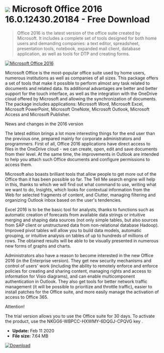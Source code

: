 # ![](https://cdn.softexe.net/static/icon/a/microsoft-office-2016-8662.png) Microsoft Office 2016 16.0.12430.20184 - Free Download

> Office 2016 is the latest version of the office suite created by Microsoft. It includes a complete set of tools designed for both home users and demanding companies: a text editor, spreadsheet, presentation tools, notebook, expanded mail client, database application, as well as tools for DTP and creating forms.

[![Microsoft Office 2016](https://gallery.dpcdn.pl/imgc/Tools/58655/g_-_420x350_1.5_-_x20150505172220_0.png)](https://softexe.net/win/business/office-suites/microsoft-office-2016:hffb.html)

Microsoft Office is the most-popular office suite used by home users, numerous institutions as well as companies of all sizes. This package offers a set of tools that make it possible to perform almost any task related to documents and related data. Its additional advantages are better and better support for the touch interface, as well as the integration with the OneDrive cloud offered by Microsoft and allowing the synchronization of documents. The package includes applications: Microsoft Word, Microsoft Excel, Microsoft PowerPoint, Microsoft OneNote, Microsoft Outlook, Microsoft Access and Microsoft Publisher.
 
 News and changes in the 2016 version
 
 The latest edition brings a lot more interesting things for the end user than the previous one, prepared mainly for corporate administrators and programmers. First of all, Office 2016 applications have direct access to files in the OneDrive cloud - we can create, open, edit and save documents from their level. At the same time, the improvements in Outlook are intended to help you attach such Office documents and configure permissions to access them.
 
 Microsoft also boasts brilliant tools that allow people to get more out of the Office than it has been possible so far. The Tell Me search engine will help in this, thanks to which we will find out what command to use, writing what we want to do, Insights, which looks for contextual information from the Web for selected fragments of content, and Clutter, managing filtering and organizing Outlook inbox based on the user's tendencies.
 
 Excel 2016 is to be the basic tool for analysts, thanks to functions such as automatic creation of forecasts from available data strings or intuitive merging and shaping data sources (not only simple tables, but also sources from SAP client or unstructured data from non-relational database Hadoop). Improved pivot tables will allow you to build data models, automatic grouping, or intuitive analysis on tables of up to hundreds of millions of rows. The obtained results will be able to be visually presented in numerous new forms of graphs and charts.
 
 Administrators also have a reason to become interested in the new Office 2016 (in the Enterprise version). They get new security mechanisms and control of users' work (including the ability to remotely enforce and enforce policies for creating and sharing content, managing rights and access to information for Visio diagrams), and can enable multicomponent authentication in Outlook. They also get tools for better network traffic management (it will be possible to prioritize and throttle traffic), easier to install patches for the Office suite, and more easily manage the activation of access to Office 365.
 
 Attention!
 
 The trial version allows you to use the Office suite for 30 days. To activate the product, use the NKGG6-WBPCC-HXWMY-6DQGJ-CPQVG key .


- **Update:** Feb 11 2020
- **File size:** 7.64 MB

[![Download](https://cdn.softexe.net/static/img/download.png)](https://softexe.net/win/business/office-suites/microsoft-office-2016:hffb.html)

